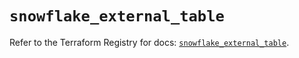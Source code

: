 # `snowflake_external_table`

Refer to the Terraform Registry for docs: [`snowflake_external_table`](https://registry.terraform.io/providers/snowflake-labs/snowflake/0.91.0/docs/resources/external_table).
